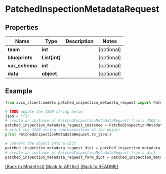# PatchedInspectionMetadataRequest


## Properties

Name | Type | Description | Notes
------------ | ------------- | ------------- | -------------
**team** | **int** |  | [optional]
**blueprints** | **List[int]** |  | [optional]
**var_schema** | **int** |  | [optional]
**data** | **object** |  | [optional]

## Example

```python
from avis_client.models.patched_inspection_metadata_request import PatchedInspectionMetadataRequest

# TODO update the JSON string below
json = "{}"
# create an instance of PatchedInspectionMetadataRequest from a JSON string
patched_inspection_metadata_request_instance = PatchedInspectionMetadataRequest.from_json(json)
# print the JSON string representation of the object
print PatchedInspectionMetadataRequest.to_json()

# convert the object into a dict
patched_inspection_metadata_request_dict = patched_inspection_metadata_request_instance.to_dict()
# create an instance of PatchedInspectionMetadataRequest from a dict
patched_inspection_metadata_request_form_dict = patched_inspection_metadata_request.from_dict(patched_inspection_metadata_request_dict)
```
[[Back to Model list]](../#documentation-for-models) [[Back to API list]](../#documentation-for-api-endpoints) [[Back to README]](../)
